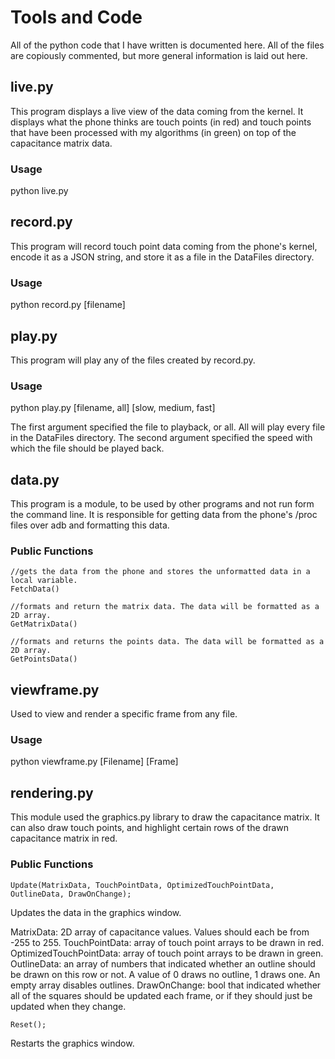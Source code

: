 # Tools and Code

All of the python code that I have written is documented here. All of the files are copiously commented, but more general information is laid out here.

## live.py

This program displays a live view of the data coming from the kernel. It displays what the phone thinks are touch points (in red) and touch points that have been processed with my algorithms (in green) on top of the capacitance matrix data.

### Usage

python live.py

## record.py

This program will record touch point data coming from the phone's kernel, encode it as a JSON string, and store it as a file in the DataFiles directory.

### Usage

python record.py [filename]

## play.py

This program will play any of the files created by record.py.


### Usage

python play.py [filename, all] [slow, medium, fast]

The first argument specified the file to playback, or all. All will play every file in the DataFiles directory. The second argument specified the speed with which the file should be played back.

## data.py

This program is a module, to be used by other programs and not run form the command line. It is responsible for getting data from the phone's /proc files over adb and formatting this data.

### Public Functions

	//gets the data from the phone and stores the unformatted data in a local variable.
	FetchData()

	//formats and return the matrix data. The data will be formatted as a 2D array. 
	GetMatrixData()

	//formats and returns the points data. The data will be formatted as a 2D array.
	GetPointsData()

## viewframe.py

Used to view and render a specific frame from any file.

### Usage

python viewframe.py [Filename] [Frame]

## rendering.py

This module used the graphics.py library to draw the capacitance matrix. It can also draw touch points, and highlight certain rows of the drawn capacitance matrix in red.

### Public Functions

	Update(MatrixData, TouchPointData, OptimizedTouchPointData, OutlineData, DrawOnChange);

Updates the data in the graphics window.

MatrixData: 2D array of capacitance values. Values should each be from -255 to 255.
TouchPointData: array of touch point arrays to be drawn in red.
OptimizedTouchPointData: array of touch point arrays to be drawn in green.
OutlineData: an array of numbers that indicated whether an outline should be drawn on this row or not. A value of 0 draws no outline, 1 draws one. An empty array disables outlines. 
DrawOnChange: bool that indicated whether all of the squares should be updated each frame, or if they should just be updated when they change. 

	Reset();

Restarts the graphics window.